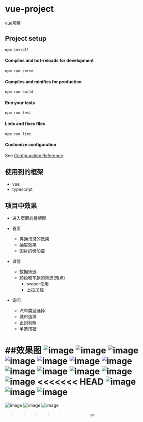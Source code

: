 ﻿# vue-project

vue项目

## Project setup
```
npm install
```

#### Compiles and hot-reloads for development
```
npm run serve
```

#### Compiles and minifies for production
```
npm run build
```

#### Run your tests
```
npm run test
```

#### Lints and fixes files
```
npm run lint
```

#### Customize configuration
See [Configuration Reference](https://cli.vuejs.org/config/).



## 使用到的框架

- vue
- typescript

## 项目中效果
- 进入页面的骨架图

- 首页
    - 类通讯录的效果
    - 抽屉效果
    - 图片的懒加载
- 详情
    - 数据筛选
    - 颜色和车款的筛选(难点)
        - swiper使用
        - 上拉加载
- 询问
    - 汽车类型选择
    - 城市选择
    - 正则判断
    - 单选按钮

##效果图
![image](/carQuote/public/img/gu.png) ![image](/carQuote/public/img/home.png) ![image](/carQuote/public/img/home2.png) ![image](/carQuote/public/img/detail.png) ![image](/carQuote/public/img/img.png) ![image](/carQuote/public/img/chooseColor.png) ![image](/carQuote/public/img/chooseCar.png) ![image](/carQuote/public/img/choose1.png) ![image](/carQuote/public/img/swiper.png) ![image](/carQuote/public/img/question.png) ![image](/carQuote/public/img/type.png) ![image](/carQuote/public/img/city.png)
<<<<<<< HEAD
![image](/carQuote/public/img/dialog1.png) ![image](/carQuote/public/img/success.png) ![image](/carQuote/public/img/soft.png)
=======
![image](/carQuote/public/img/dialog1.png) ![image](/carQuote/public/img/success.png) ![image](/carQuote/public/img/soft.png)
>>>>>>> srr
